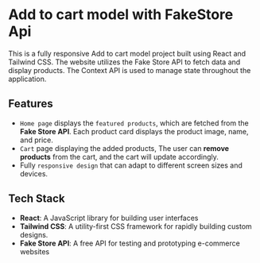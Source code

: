 #  Add to cart model with FakeStore Api

This is a fully responsive  Add to cart model project built using React and Tailwind CSS. The website utilizes the Fake Store API to fetch data and display products. The Context API is used to manage state throughout the application.



## Features

- `Home page` displays the `featured products`, which are fetched from the **Fake Store API**. Each product card displays the product image, name, and price.
- `Cart` page displaying the added products,   The user can **remove products** from the cart, and the cart will update accordingly.
- Fully `responsive design` that can adapt to different screen sizes and devices.

## Tech Stack

- **React**: A JavaScript library for building user interfaces
- **Tailwind CSS**: A utility-first CSS framework for rapidly building custom designs.
- **Fake Store API**: A free API for testing and prototyping e-commerce websites
